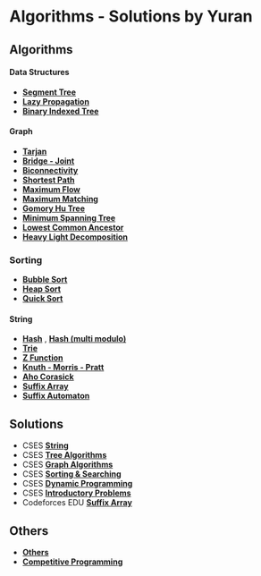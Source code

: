 # Algorithms - Solutions by Yuran

## Algorithms

#### Data Structures

- [**Segment Tree**](Algorithms/Data%20Structures/SegmentTree.cpp)
- [**Lazy Propagation**](Algorithms/Data%20Structures/LazyPropagation.cpp)
- [**Binary Indexed Tree**](Algorithms/Data%20Structures/Binary-Indexed-Tree.cpp)

#### Graph

- [**Tarjan**](Algorithms/Graph/Tarjan.cpp)
- [**Bridge - Joint**](Algorithms/Graph/Bridge%20-%20Joint.cpp)
- [**Biconnectivity**](Algorithms/Graph/Biconnectivity.cpp)
- [**Shortest Path**](Algorithms/Graph/Shortest_Path)
- [**Maximum Flow**](Algorithms/Graph/Flow)
- [**Maximum Matching**](Algorithms/Graph/Maximum%20Matching)
- [**Gomory Hu Tree**](https://github.com/yuran1811/Competitive-Programming/blob/main/C%2B%2B/OJ/VNOI/Practice/MCQUERY.cpp)
- [**Minimum Spanning Tree**](Algorithms/Graph/Kruskal.cpp)
- [**Lowest Common Ancestor**](Algorithms/Graph/Tree/LCA.cpp)
- [**Heavy Light Decomposition**](Algorithms/Graph/Tree/HLD_SegTree.cpp)

### Sorting

- [**Bubble Sort**](Algorithms/Sorting/BubbleSort.cpp)
- [**Heap Sort**](Algorithms/Sorting/HeapSort.cpp)
- [**Quick Sort**](Algorithms/Sorting/Quicksort.cpp)

#### String

- [**Hash**](Algorithms/String/Hash.cpp) , [**Hash (multi modulo)**](Algorithms/String/Hash_MultiModulo.cpp)
- [**Trie**](Algorithms/String/Trie.cpp)
- [**Z Function**](Algorithms/String/Z_Function.cpp)
- [**Knuth - Morris - Pratt**](<Algorithms/String/KMP(Knuth-Morris-Pratt).cpp>)
- [**Aho Corasick**](Algorithms/String/Aho%20Corasick.cpp)
- [**Suffix Array**](Algorithms/String/Suffix%20Array.cpp)
- [**Suffix Automaton**](Algorithms/String/Suffix%20Automaton.cpp)

## Solutions

- CSES [**String**](Solutions/CSES/String)
- CSES [**Tree Algorithms**](Solutions/CSES/Tree%20Algorithms)
- CSES [**Graph Algorithms**](Solutions/CSES/Graph%20Algorithms)
- CSES [**Sorting & Searching**](Solutions/CSES/Sorting%26Searching)
- CSES [**Dynamic Programming**](Solutions/CSES/Dynamic%20Programming)
- CSES [**Introductory Problems**](Solutions/CSES/Introductory%20Problems)
- Codeforces EDU [**Suffix Array**](Solutions/Codeforces_Edu/Suffix%20Array)

## Others

- [**Others**](Others)
- [**Competitive Programming**](https://github.com/yuran1811/Competitive-Programming)
